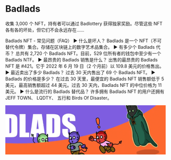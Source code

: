 # Badlads

收集 3,000 个 NFT，持有者可以通过 Badlottery 获得独家奖励。尽管这些 NFT 各有各的坏处，但它们不会永远存在……

Badlads NFT - 常见问题（FAQ）
▶ 什么是坏人？
Badlads 是一个 NFT（不可替代令牌）集合。存储在区块链上的数字艺术品集合。
▶ 有多少个 Badlads 代币？
总共有 2,720 个 Badlads NFT。目前，529 位所有者的钱包中至少有一个 Badlads NTF。
▶ 最昂贵的 Badlads 销售是什么？
出售的最昂贵的 Badlads NFT 是 #421。它于 2022 年 6 月 19 日（2 个月前）以 109.8 美元的价格售出。
▶ 最近卖出了多少 Badlads？
过去 30 天内售出了 69 个 Badlads NFT。
▶ Badlads 的价格是多少？
在过去 30 天里，最便宜的 Badlads NFT 销售额低于 5 美元，最高销售额超过 44 美元。过去 30 天内，Badlads NFT 的中位价格为 11 美元。
▶ 什么是流行的 Badlads 替代品？
许多拥有 Badlads NFT 的用户还拥有 JEFF TOWN、 LQDTY、 五行和 Birds Of Disaster。

![微信截图_20220824182148](微信截图_20220824182148.png)
